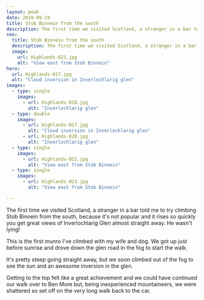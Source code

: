 ```yaml
---
layout: peak
date: 2019-09-19
title: Stob Binnein from the south
description: The first time we visited Scotland, a stranger in a bar told me to try climbing Stob Binnein from the south.
seo:
  title: Stob Binnein from the south
  description: The first time we visited Scotland, a stranger in a bar told me to try climbing Stob Binnein from the south.
  image:
    url: Highlands-023.jpg
    alt: "View east from Stob Binnein"
hero:
  url: Highlands-017.jpg
  alt: "Cloud inversion in Inverlochlarig glen"
images:
  - type: single
    images:
      - url: Highlands-018.jpg
        alt: "Inverlochlarig glen"
  - type: double
    images:
      - url: Highlands-017.jpg
        alt: "Cloud inversion in Inverlochlarig glen"
      - url: Highlands-020.jpg
        alt: "Inverlochlarig glen"
  - type: single
    images:
      - url: Highlands-022.jpg
        alt: "View east from Stob Binnein"
  - type: single
    images:
      - url: Highlands-023.jpg
        alt: "View east from Stob Binnein"

---
```


The first time we visited Scotland, a stranger in a bar told me to try climbing Stob Binnein from the south, because it's not popular and it rises so quickly you get great views of Inverlochlarig Glen almost straight away. He wasn't lying!

This is the first munro I've climbed with my wife and dog. We got up just before sunrise and drove down the glen road in the fog to start the walk.

It's pretty steep going straight away, but we soon climbed out of the fog to see the sun and an awesome inversion in the glen.

Getting to the top felt like a great achievement and we could have continued our walk over to Ben More but, being inexperienced mountaineers, we were shattered so set off on the very long walk back to the car.